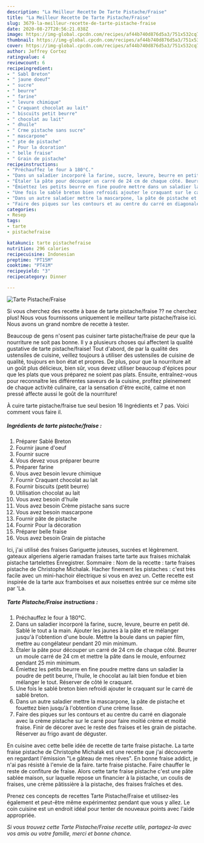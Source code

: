 ```yaml
---
description: "La Meilleur Recette De Tarte Pistache/Fraise"
title: "La Meilleur Recette De Tarte Pistache/Fraise"
slug: 3679-la-meilleur-recette-de-tarte-pistache-fraise
date: 2020-08-27T20:56:21.038Z
image: https://img-global.cpcdn.com/recipes/af44b740d876d5a3/751x532cq70/tarte-pistachefraise-photo-principale-de-la-recette.jpg
thumbnail: https://img-global.cpcdn.com/recipes/af44b740d876d5a3/751x532cq70/tarte-pistachefraise-photo-principale-de-la-recette.jpg
cover: https://img-global.cpcdn.com/recipes/af44b740d876d5a3/751x532cq70/tarte-pistachefraise-photo-principale-de-la-recette.jpg
author: Jeffrey Cortez
ratingvalue: 4
reviewcount: 6
recipeingredient:
- " Sabl Breton"
- " jaune doeuf"
- " sucre"
- " beurre"
- " farine"
- " levure chimique"
- " Craquant chocolat au lait"
- " biscuits petit beurre"
- " chocolat au lait"
- " dhuile"
- " Crme pistache sans sucre"
- " mascarpone"
- " pte de pistache"
- " Pour la dcoration"
- " belle fraise"
- " Grain de pistache"
recipeinstructions:
- "Préchauffez le four à 180°C."
- "Dans un saladier incorporé la farine, sucre, levure, beurre en petit dé. Sablé le tout a la main. Ajouter les jaunes à la pâte et re mélanger jusqu&#39;à l&#39;obtention d&#39;une boule. Mettre la boule dans un papier film, mettre au congélateur pendant 20 min minimum."
- "Étaler la pâte pour découper un carré de 24 cm de chaque côté. Beurrer un moule carré de 24 cm et mettre la pâte dans le moule, enfournez pendant 25 min minimum."
- "Émiettez les petits beurre en fine poudre mettre dans un saladier la poudre de petit beurre, l&#39;huile, le chocolat au lait bien fondue et bien mélanger le tout. Réserver de côté le craquant."
- "Une fois le sablé breton bien refroidi ajouter le craquant sur le carré de sablé breton."
- "Dans un autre saladier mettre la mascarpone, la pâte de pistache et fouettez bien jusqu&#39;à l&#39;obtention d&#39;une crème lisse."
- "Faire des piques sur les contours et au centre du carré en diagonale avec la crème pistache sur le carré pour faire moitié crème et moitié fraise. Finir de décorer avec le reste des fraises et les grain de pistache. Réserver au frigo avant de déguster."
categories:
- Resep
tags:
- tarte
- pistachefraise

katakunci: tarte pistachefraise 
nutrition: 296 calories
recipecuisine: Indonesian
preptime: "PT15M"
cooktime: "PT41M"
recipeyield: "3"
recipecategory: Dinner

---
```



![Tarte Pistache/Fraise](https://img-global.cpcdn.com/recipes/af44b740d876d5a3/751x532cq70/tarte-pistachefraise-photo-principale-de-la-recette.jpg)

Si vous cherchez des recette à base de tarte pistache/fraise ?? ne cherchez plus! Nous vous fournissons uniquement le meilleur tarte pistache/fraise ici. Nous avons un grand nombre de recette à tester.

Beaucoup de gens n'osent pas cuisiner tarte pistache/fraise de peur que la nourriture ne soit pas bonne. Il y a plusieurs choses qui affectent la qualité gustative de tarte pistache/fraise! Tout d'abord, de par la qualité des ustensiles de cuisine, veillez toujours à utiliser des ustensiles de cuisine de qualité, toujours en bon état et propres. De plus, pour que la nourriture ait un goût plus délicieux, bien sûr, vous devez utiliser beaucoup d'épices pour que les plats que vous préparez ne soient pas plats. Ensuite, entraînez-vous pour reconnaître les différentes saveurs de la cuisine, profitez pleinement de chaque activité culinaire, car la sensation d'être excité, calme et non pressé affecte aussi le goût de la nourriture!

<!--inarticleads1-->

À cuire tarte pistache/fraise tue seul besion 16 Ingrédients et 7 pas. Voici comment vous faire il.

##### Ingrédients de tarte pistache/fraise :

1. Préparer  Sablé Breton
1. Fournir  jaune d&#39;oeuf
1. Fournir  sucre
1. Vous devez vous préparer  beurre
1. Préparer  farine
1. Vous avez besoin  levure chimique
1. Fournir  Craquant chocolat au lait
1. Fournir  biscuits (petit beurre)
1. Utilisation  chocolat au lait
1. Vous avez besoin  d&#39;huile
1. Vous avez besoin  Crème pistache sans sucre
1. Vous avez besoin  mascarpone
1. Fournir  pâte de pistache
1. Fournir  Pour la décoration
1. Préparer  belle fraise
1. Vous avez besoin  Grain de pistache


Ici, j&#39;ai utilisé des fraises Gariguette juteuses, sucrées et légèrement. gateaux algeriens algerie ramadan fraises tarte tarte aux fraises michalak pistache tartelettes Enregistrer. Sommaire : Nom de la recette : tarte fraises pistache de Christophe Michalak. Hacher finement les pistaches : c&#39;est très facile avec un mini-hachoir électrique si vous en avez un. Cette recette est inspirée de la tarte aux framboises et aux noisettes entrée sur ce même site par &#39;La. 

<!--inarticleads2-->

##### Tarte Pistache/Fraise instructions :

1. Préchauffez le four à 180°C.
1. Dans un saladier incorporé la farine, sucre, levure, beurre en petit dé. Sablé le tout a la main. Ajouter les jaunes à la pâte et re mélanger jusqu&#39;à l&#39;obtention d&#39;une boule. Mettre la boule dans un papier film, mettre au congélateur pendant 20 min minimum.
1. Étaler la pâte pour découper un carré de 24 cm de chaque côté. Beurrer un moule carré de 24 cm et mettre la pâte dans le moule, enfournez pendant 25 min minimum.
1. Émiettez les petits beurre en fine poudre mettre dans un saladier la poudre de petit beurre, l&#39;huile, le chocolat au lait bien fondue et bien mélanger le tout. Réserver de côté le craquant.
1. Une fois le sablé breton bien refroidi ajouter le craquant sur le carré de sablé breton.
1. Dans un autre saladier mettre la mascarpone, la pâte de pistache et fouettez bien jusqu&#39;à l&#39;obtention d&#39;une crème lisse.
1. Faire des piques sur les contours et au centre du carré en diagonale avec la crème pistache sur le carré pour faire moitié crème et moitié fraise. Finir de décorer avec le reste des fraises et les grain de pistache. Réserver au frigo avant de déguster.


En cuisine avec cette belle idée de recette de tarte fraise pistache. La tarte fraise pistache de Christophe Michalak est une recette que j&#39;ai découverte en regardant l&#39;émission &#34;Le gâteau de mes rêves&#34;. En bonne fraise addict, je n&#39;ai pas résisté à l&#39;envie de la faire. tarte fraise pistache. Faire chauffer le reste de confiture de fraise. Alors cette tarte fraise pistache c&#39;est une pâte sablée maison, sur laquelle repose un financier à la pistache, un coulis de fraises, une crème pâtissière à la pistache, des fraises fraîches et des. 

<!--inarticleads1-->

<p>
Prenez ces concepts de recettes Tarte Pistache/Fraise et utilisez-les également et peut-être même expérimentez pendant que vous y allez. Le coin cuisine est un endroit idéal pour tenter de nouveaux points avec l'aide appropriée.
</p>

<p>
<i>Si vous trouvez cette Tarte Pistache/Fraise recette utile, partagez-la avec vos amis ou votre famille, merci et bonne chance.</i>
</p>
